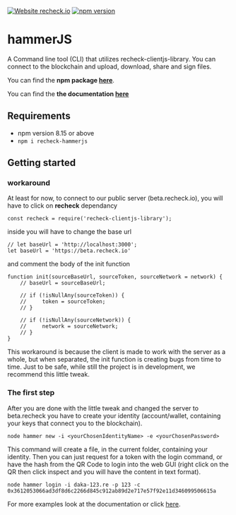 [![Website recheck.io](https://img.shields.io/badge/Website-recheck.io-brightgreen.svg)](https://recheck.io/) [![npm version](https://badge.fury.io/js/recheck-hammerjs.svg)](https://badge.fury.io/js/recheck-hammerjs)

# hammerJS
A Command line tool (CLI) that utilizes recheck-clientjs-library. You can connect to the blockchain and upload, download, share and sign files. 

You can find the **npm package [here](https://www.npmjs.com/package/recheck-hammerjs)**.

You can find the **the documentation [here](docs/index.md)**

## Requirements

- npm version 8.15 or above 
- ```npm i recheck-hammerjs ```


## Getting started 


### workaround
At least for now, to connect to our public server (beta.recheck.io), you will have to click on __recheck__ dependancy 
```
const recheck = require('recheck-clientjs-library');
```
inside you will have to change the base url 
```
// let baseUrl = 'http://localhost:3000';
let baseUrl = 'https://beta.recheck.io'
```
and comment the body of the init function

```
function init(sourceBaseUrl, sourceToken, sourceNetwork = network) {
    // baseUrl = sourceBaseUrl;

    // if (!isNullAny(sourceToken)) {
    //     token = sourceToken;
    // }

    // if (!isNullAny(sourceNetwork)) {
    //     network = sourceNetwork;
    // }
}
```

This workaround is because the client is made to work with the server as a whole, but when separated, the init function is creating bugs from time to time. Just to be safe, while still the project is in development, we recommend this little tweak. 

### The first step 

After you are done with the little tweak and changed the server to beta.recheck you have to create your identity (account/wallet, containing your keys that connect you to the blockchain).

```node hammer new -i <yourChosenIdentityName> -e <yourChosenPassword>```

This command will create a file, in the current folder, containing your identity. Then you can just request for a token with the login command, or have the hash from the QR Code to login into the web GUI (right click on the QR then click inspect and you will have the content in text format). 

``` node hammer login -i daka-123.re -p 123 -c 0x3612053066ad3df8d6c2266d845c912ab89d2e717e57f92e11d346099506615a ```

For more examples look at the documentation or click [here](docs/Examples.md).
